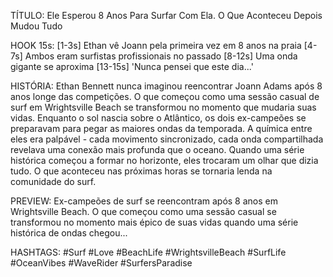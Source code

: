 TÍTULO: Ele Esperou 8 Anos Para Surfar Com Ela. O Que Aconteceu Depois Mudou Tudo

HOOK 15s:
[1-3s] Ethan vê Joann pela primeira vez em 8 anos na praia [4-7s] Ambos eram surfistas profissionais no passado [8-12s] Uma onda gigante se aproxima [13-15s] 'Nunca pensei que este dia...'

HISTÓRIA:
Ethan Bennett nunca imaginou reencontrar Joann Adams após 8 anos longe das competições. O que começou como uma sessão casual de surf em Wrightsville Beach se transformou no momento que mudaria suas vidas. Enquanto o sol nascia sobre o Atlântico, os dois ex-campeões se preparavam para pegar as maiores ondas da temporada. A química entre eles era palpável - cada movimento sincronizado, cada onda compartilhada revelava uma conexão mais profunda que o oceano. Quando uma série histórica começou a formar no horizonte, eles trocaram um olhar que dizia tudo. O que aconteceu nas próximas horas se tornaria lenda na comunidade do surf.

PREVIEW:
Ex-campeões de surf se reencontram após 8 anos em Wrightsville Beach. O que começou como uma sessão casual se transformou no momento mais épico de suas vidas quando uma série histórica de ondas chegou...

HASHTAGS:
#Surf #Love #BeachLife #WrightsvilleBeach #SurfLife #OceanVibes #WaveRider #SurfersParadise